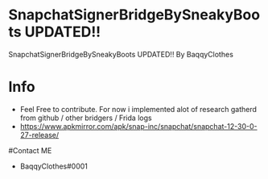 # SnapchatSignerBridgeBySneakyBoots UPDATED!!
SnapchatSignerBridgeBySneakyBoots UPDATED!! By BaqqyClothes

# Info
- Feel Free to contribute. For now i implemented alot of research gatherd from github / other bridgers / Frida logs
- https://www.apkmirror.com/apk/snap-inc/snapchat/snapchat-12-30-0-27-release/


#Contact ME
- BaqqyClothes#0001
